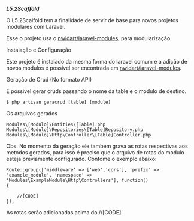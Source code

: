***L5.2Scaffold***

O L5.2Scalfold tem a finalidade de servir de base para novos projetos modulares com Laravel.

Esse o projeto usa o [nwidart/laravel-modules](https://github.com/nWidart/laravel-modules), para modularização.


Instalação e Configuração

Este projeto é instalado da mesma forma do laravel comum e a adição de novos modulos é possivel ser encontrada em 
[nwidart/laravel-modules](https://github.com/nWidart/laravel-modules).

Geração de Crud (No formato API)

É possivel gerar cruds passando o nome da table e o modulo de destino.
```
$ php artisan geracrud [table] [module]
```

Os arquivos gerados
```
Modules\[Modulo]\Entities\[Table].php
Modules\[Modulo]\Repositories\[Table]Repository.php
Modules\[Modulo]\Http\Controller\[Table]Controller.php
````

Obs. No momento da geração ele também grava as rotas respectivas aos metodos gerados, para isso é preciso que o arquivo de rotas do modulo esteja previamente configurado. Confome o exemplo abaixo:

```
Route::group(['middleware' => ['web','cors'], 'prefix' => 'example_module', 'namespace' => 'Modules\ExampleModule\Http\Controllers'], function()
{

    //[CODE]
});
```

As rotas serão adicionadas acima do //[CODE].



